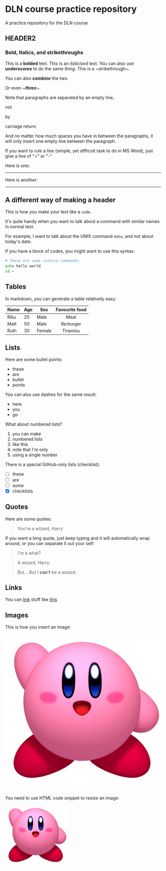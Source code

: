 # DLN course practice repository

A practice repository for the DLN course

## HEADER2

### Bold, Italics, and strikethroughs

This is a **bolded** text.
This is an *italicised* text.
You can also use __underscores__ to do the same _thing_.
This is a ~strikethrough~.

You can also *__combine__* the two.

Or even ~__*three*__~.

Note that paragraphs are separated by an empty line,

not

by

carriage return.

And no matter how much spaces you have in between the paragraphs, it will only insert one empty line between the paragraph.

If you want to rule a line (simple, yet difficult task to do in MS Word), just give a line of "=" or "-"

Here is one:

--------------------

Here is another:

____________________

A different way of making a header
------------------------

This is how you make your text like a `code`.

It's quite handy when you want to talk about a command with similar names in normal text.

For example, I want to talk about the UNIX command `date`, and not about today's date.


If you have a block of codes, you might want to use this syntax:

```bash
# These are some intense commands:
echo hello world
cd ~
```

## Tables

In markdown, you can generate a table relatively easy:

|Name | Age | Sex | Favourite food|
|-----|-----|---|:----:|
|Riku | 25 | Male | Meat|
|Matt | 50 | Male | Re:burger|
|Ruth | 30 | Female | Tiramisu|

## Lists

Here are some bullet points:
* these 
* are 
* bullet 
* points

You can also use dashes for the same result:
- here
- you 
- go

What about numbered lists?
1. you can make 
1. numbered lists
1. like this
1. note that I'm only 
1. using a single number

There is a special GitHub-only lists (checklist):
- [ ] these
- [ ] are
- [ ] some
- [x] checklists

## Quotes

Here are some quotes:
> You're a wizard, Harry 

If you want a long quote, just keep typing and it will automatically wrap around, or you can separate it out your self:
> I'm a what?

> A wizard, Harry.

> But... But I **can't** be a wizard.

## Links

You can [link](https://www.google.com) stuff like [this](https://www.facebook.com)

## Images

This is how you insert an image:

![title of the image](Kirby.png)

You need to use HTML code snippet to resize an image:

<img src="Kirby.png" width=200 height=200/>



